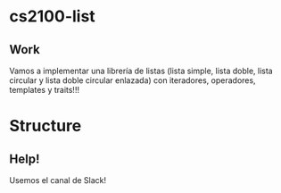# cs2100-list

##  Work
Vamos a implementar una librería de listas (lista simple, lista doble, lista circular  y lista doble circular enlazada) con iteradores, operadores, templates y traits!!! 

# Structure


## Help!
Usemos el canal de Slack! 

